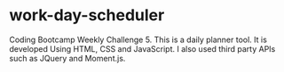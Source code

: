 # work-day-scheduler
Coding Bootcamp Weekly Challenge 5. This is a daily planner tool. It is developed Using HTML, CSS and JavaScript. I also used third party APIs such as JQuery and Moment.js.
